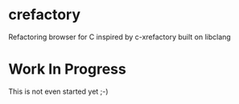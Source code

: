 # crefactory

Refactoring browser for C inspired by c-xrefactory built on libclang

# Work In Progress

This is not even started yet ;-)
